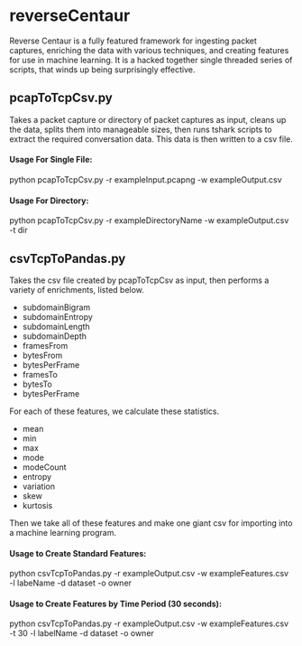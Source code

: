 # reverseCentaur

Reverse Centaur is a fully featured framework for ingesting packet captures, enriching the data with various techniques, and creating features for use in machine learning. It is a hacked together single threaded series of scripts, that winds up being surprisingly effective.

## pcapToTcpCsv.py
Takes a packet capture or directory of packet captures as input, cleans up the data, splits them into manageable sizes, then runs tshark scripts to extract the required conversation data. This data is then written to a csv file.

#### Usage For Single File: 

python pcapToTcpCsv.py -r exampleInput.pcapng -w exampleOutput.csv


#### Usage For Directory:

python pcapToTcpCsv.py -r exampleDirectoryName -w exampleOutput.csv -t dir


## csvTcpToPandas.py

Takes the csv file created by pcapToTcpCsv as input, then performs a variety of enrichments, listed below.
* subdomainBigram
* subdomainEntropy
* subdomainLength
* subdomainDepth
* framesFrom
* bytesFrom
* bytesPerFrame
* framesTo
* bytesTo
* bytesPerFrame

For each of these features, we calculate these statistics. 

* mean
* min
* max
* mode
* modeCount
* entropy
* variation
* skew
* kurtosis

Then we take all of these features and make one giant csv for importing into a machine learning program.
           
#### Usage to Create Standard Features:

python csvTcpToPandas.py -r exampleOutput.csv -w exampleFeatures.csv -l labeName -d dataset -o owner


#### Usage to Create Features by Time Period (30 seconds):

python csvTcpToPandas.py -r exampleOutput.csv -w exampleFeatures.csv -t 30 -l labelName -d dataset -o owner

